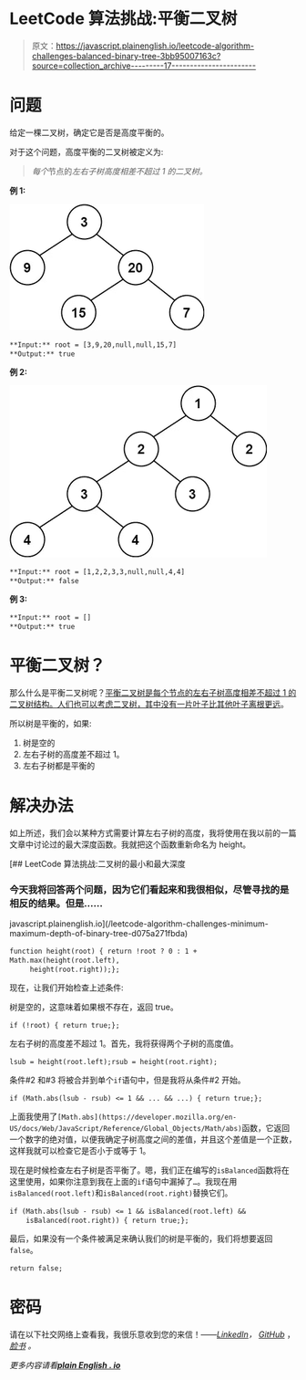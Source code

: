 # LeetCode 算法挑战:平衡二叉树

> 原文：<https://javascript.plainenglish.io/leetcode-algorithm-challenges-balanced-binary-tree-3bb95007163c?source=collection_archive---------17----------------------->

# 问题

给定一棵二叉树，确定它是否是高度平衡的。

对于这个问题，高度平衡的二叉树被定义为:

> *每个*节点的*左右子树高度相差不超过 1 的二叉树。*

**例 1:**

![](img/16bff1f690cd659ee38913fb6d5d9eb9.png)

```
**Input:** root = [3,9,20,null,null,15,7]
**Output:** true
```

**例 2:**

![](img/66a1256119d50d550d69d987c621b3ae.png)

```
**Input:** root = [1,2,2,3,3,null,null,4,4]
**Output:** false
```

**例 3:**

```
**Input:** root = []
**Output:** true
```

# 平衡二叉树？

那么什么是平衡二叉树呢？[平衡二叉树是每个节点的左右子树高度相差不超过 1 的二叉树结构。人们也可以考虑二叉树，其中没有一片叶子比其他叶子离根更远](https://en.wikipedia.org/wiki/Binary_tree#Types_of_binary_trees)。

所以树是平衡的，如果:

1.  树是空的
2.  左右子树的高度差不超过 1。
3.  左右子树都是平衡的

# 解决办法

如上所述，我们会以某种方式需要计算左右子树的高度，我将使用在我以前的一篇文章中讨论过的最大深度函数。我就把这个函数重新命名为 height。

[](/leetcode-algorithm-challenges-minimum-maximum-depth-of-binary-tree-d075a271fbda) [## LeetCode 算法挑战:二叉树的最小和最大深度

### 今天我将回答两个问题，因为它们看起来和我很相似，尽管寻找的是相反的结果。但是……

javascript.plainenglish.io](/leetcode-algorithm-challenges-minimum-maximum-depth-of-binary-tree-d075a271fbda) 

```
function height(root) { return !root ? 0 : 1 + Math.max(height(root.left),
     height(root.right));};
```

现在，让我们开始检查上述条件:

树是空的，这意味着如果根不存在，返回 true。

```
if (!root) { return true;};
```

左右子树的高度差不超过 1。首先，我将获得两个子树的高度值。

```
lsub = height(root.left);rsub = height(root.right);
```

条件#2 和#3 将被合并到单个`if`语句中，但是我将从条件#2 开始。

```
if (Math.abs(lsub - rsub) <= 1 && ... && ...) { return true;};
```

上面我使用了`[Math.abs](https://developer.mozilla.org/en-US/docs/Web/JavaScript/Reference/Global_Objects/Math/abs)`函数，它返回一个数字的绝对值，以便我确定子树高度之间的差值，并且这个差值是一个正数，这样我就可以检查它是否小于或等于 1。

现在是时候检查左右子树是否平衡了。嗯，我们正在编写的`isBalanced`函数将在这里使用，如果你注意到我在上面的`if`语句中漏掉了`…`。我现在用`isBalanced(root.left)`和`isBalanced(root.right)`替换它们。

```
if (Math.abs(lsub - rsub) <= 1 && isBalanced(root.left) &&    
    isBalanced(root.right)) { return true;};
```

最后，如果没有一个条件被满足来确认我们的树是平衡的，我们将想要返回`false`。

```
return false;
```

# 密码

请在以下社交网络上查看我，我很乐意收到您的来信！——[*LinkedIn*](https://www.linkedin.com/in/nick-solonyy/)*，* [*GitHub*](https://github.com/nicksolony) ， [*脸书*](https://www.facebook.com/nick.solony) *。*

*更多内容请看*[***plain English . io***](http://plainenglish.io/)